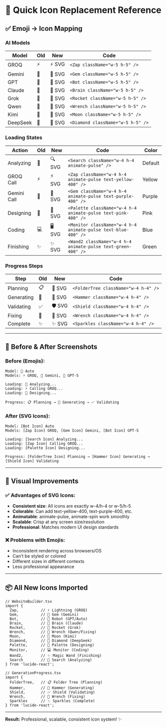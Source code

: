 # 🎨 Quick Icon Replacement Reference

## ✅ **Emoji → Icon Mapping**

### **AI Models**
| Model | Old | New | Code |
|-------|-----|-----|------|
| GROQ | ⚡ | ⚡ SVG | `<Zap className="w-5 h-5" />` |
| Gemini | 💎 | 💎 SVG | `<Gem className="w-5 h-5" />` |
| GPT | 🤖 | 🤖 SVG | `<Bot className="w-5 h-5" />` |
| Claude | 🧠 | 🧠 SVG | `<Brain className="w-5 h-5" />` |
| Grok | 🚀 | 🚀 SVG | `<Rocket className="w-5 h-5" />` |
| Qwen | 🔧 | 🔧 SVG | `<Wrench className="w-5 h-5" />` |
| Kimi | 🌙 | 🌙 SVG | `<Moon className="w-5 h-5" />` |
| DeepSeek | 🔷 | 💎 SVG | `<Diamond className="w-5 h-5" />` |

### **Loading States**
| Action | Old | New | Code | Color |
|--------|-----|-----|------|-------|
| Analyzing | 🤖 | 🔍 SVG | `<Search className="w-4 h-4 animate-pulse" />` | Default |
| GROQ Call | ⚡ | ⚡ SVG | `<Zap className="w-4 h-4 animate-pulse text-yellow-400" />` | Yellow |
| Gemini Call | 💎 | 💎 SVG | `<Gem className="w-4 h-4 animate-pulse text-purple-400" />` | Purple |
| Designing | 🎨 | 🎨 SVG | `<Palette className="w-4 h-4 animate-pulse text-pink-400" />` | Pink |
| Coding | 💻 | 🖥️ SVG | `<Monitor className="w-4 h-4 animate-pulse text-blue-400" />` | Blue |
| Finishing | ✨ | ✨ SVG | `<Wand2 className="w-4 h-4 animate-pulse text-green-400" />` | Green |

### **Progress Steps**
| Step | Old | New | Code |
|------|-----|-----|------|
| Planning | 📋 | 📁 SVG | `<FolderTree className="w-4 h-4" />` |
| Generating | 🔨 | 🔨 SVG | `<Hammer className="w-4 h-4" />` |
| Validating | ✅ | 🛡️ SVG | `<Shield className="w-4 h-4" />` |
| Fixing | 🔧 | 🔧 SVG | `<Wrench className="w-4 h-4" />` |
| Complete | ✨ | ✨ SVG | `<Sparkles className="w-4 h-4" />` |

---

## 📝 **Before & After Screenshots**

### **Before (Emojis):**
```
Model: 🤖 Auto
Models: ⚡ GROQ, 💎 Gemini, 🤖 GPT-5

Loading: 🤖 Analyzing...
Loading: ⚡ Calling GROQ...
Loading: 🎨 Designing...

Progress: 📋 Planning → 🔨 Generating → ✅ Validating
```

### **After (SVG Icons):**
```
Model: [Bot Icon] Auto
Models: [Zap Icon] GROQ, [Gem Icon] Gemini, [Bot Icon] GPT-5

Loading: [Search Icon] Analyzing...
Loading: [Zap Icon] Calling GROQ...
Loading: [Palette Icon] Designing...

Progress: [FolderTree Icon] Planning → [Hammer Icon] Generating → [Shield Icon] Validating
```

---

## 🎯 **Visual Improvements**

### ✅ **Advantages of SVG Icons:**
- **Consistent size**: All icons are exactly w-4/h-4 or w-5/h-5
- **Colorable**: Can add text-yellow-400, text-purple-400, etc.
- **Animatable**: animate-pulse, animate-spin work smoothly
- **Scalable**: Crisp at any screen size/resolution
- **Professional**: Matches modern UI design standards

### ❌ **Problems with Emojis:**
- Inconsistent rendering across browsers/OS
- Can't be styled or colored
- Different sizes in different contexts
- Less professional appearance

---

## 📦 **All New Icons Imported**

```tsx
// WebsiteBuilder.tsx
import {
  Zap,          // ⚡ Lightning (GROQ)
  Gem,          // 💎 Gem (Gemini)
  Bot,          // 🤖 Robot (GPT/Auto)
  Brain,        // 🧠 Brain (Claude)
  Rocket,       // 🚀 Rocket (Grok)
  Wrench,       // 🔧 Wrench (Qwen/Fixing)
  Moon,         // 🌙 Moon (Kimi)
  Diamond,      // 🔷 Diamond (DeepSeek)
  Palette,      // 🎨 Palette (Designing)
  Monitor,      // 💻 Monitor (Coding)
  Wand2,        // ✨ Magic Wand (Finishing)
  Search        // 🤖 Search (Analyzing)
} from 'lucide-react';

// GenerationProgress.tsx
import {
  FolderTree,   // 📋 Folder Tree (Planning)
  Hammer,       // 🔨 Hammer (Generating)
  Shield,       // ✅ Shield (Validating)
  Wrench,       // 🔧 Wrench (Fixing)
  Sparkles      // ✨ Sparkles (Complete)
} from 'lucide-react';
```

---

**Result:** Professional, scalable, consistent icon system! ✨


